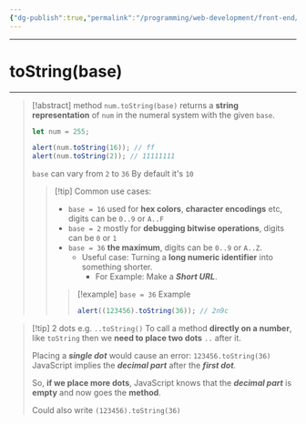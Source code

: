 ```yaml
---
{"dg-publish":true,"permalink":"/programming/web-development/front-end/javascript-vanilla/04-data-types/01-numbers/03-to-string-base/","tags":["programming","webdevelopment","frontend","JavaScript"],"created":"2024-11-09T11:30:33.271+08:00"}
---
```



---

# toString(base)

---

> [!abstract]
> method `num.toString(base)` returns a **string representation** of `num` in the numeral system with the given `base`.
>
> ```javascript
> let num = 255;
>
> alert(num.toString(16)); // ff
> alert(num.toString(2)); // 11111111
> ```
>
> `base` can vary from `2` to `36`
> By default it's `10`
>
> > [!tip] Common use cases:
> >
> > - `base = 16` used for **hex colors**, **character encodings** etc, digits can be `0..9` or `A..F`
> > - `base = 2` mostly for **debugging bitwise operations**, digits can be `0` or `1`
> > - `base = 36` **the maximum**, digits can be `0..9` or `A..Z`.
> >   - Useful case: Turning a **long numeric identifier** into something shorter.
> >     - For Example: Make a **_Short URL_**.
> >
> > > [!example] `base = 36` Example
> > >
> > > ```javascript
> > > alert((123456).toString(36)); // 2n9c
> > > ```

> [!tip] 2 dots e.g. `..toString()`
> To call a method **directly on a number**, like `toString` then we **need to place two dots** `..` after it.
>
> Placing a **_single dot_** would cause an error: `123456.toString(36)`
> JavaScript implies the **_decimal part_** after the **_first dot_**.
>
> So, **if we place more dots**, JavaScript knows that the **_decimal part_** is **empty** and now goes the **method**.
>
> Could also write `(123456).toString(36)`
